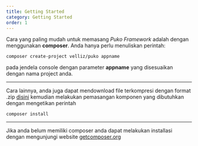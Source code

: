 ```yaml
---
title: Getting Started
category: Getting Started
order: 1
---
```


Cara yang paling mudah untuk memasang *Puko Framework* adalah dengan menggunakan **composer**. Anda hanya perlu menuliskan perintah:

```text
composer create-project velliz/puko appname
```
pada jendela console dengan parameter **appname** yang disesuaikan dengan nama project anda.

---

Cara lainnya, anda juga dapat mendownload file terkompresi dengan format .zip [disini](https://github.com/Velliz/puko/archive/master.zip)
kemudian melakukan pemasangan komponen yang dibutuhkan dengan mengetikan perintah

```text
composer install
```

---

Jika anda belum memiliki composer anda dapat melakukan installasi dengan mengunjungi website [getcomposer.org](https://getcomposer.org/)